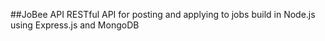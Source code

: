 ##JoBee API
RESTful API for posting and applying to jobs build in Node.js using Express.js and MongoDB

